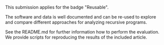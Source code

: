 This submission applies for the badge "Reusable".

The software and data is well documented and can be re-used to explore and compare
different approaches for analyzing recursive programs.

See the README.md for further information how to perform the evaluation.
We provide scripts for reproducing the results of the included article.
